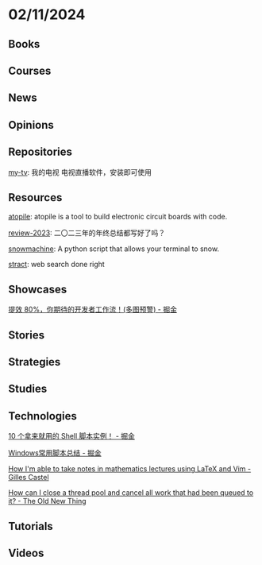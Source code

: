# 02/11/2024

## Books

## Courses

## News

## Opinions

## Repositories
[my-tv](https://github.com/lizongying/my-tv): 我的电视 电视直播软件，安装即可使用

## Resources
[atopile](https://github.com/atopile/atopile): atopile is a tool to build electronic circuit boards with code.

[review-2023](https://github.com/saveweb/review-2023): 二〇二三年的年终总结都写好了吗？

[snowmachine](https://github.com/sontek/snowmachine): A python script that allows your terminal to snow.

[stract](https://github.com/StractOrg/stract): web search done right

## Showcases
[提效 80%，你期待的开发者工作流！(多图预警) - 掘金](https://juejin.cn/post/7199542948308435001)

## Stories

## Strategies

## Studies

## Technologies
[10 个拿来就用的 Shell 脚本实例！ - 掘金](https://juejin.cn/post/7300592516758831155)

[Windows常用脚本总结 - 掘金](https://juejin.cn/post/7260457485478723584)

[How I'm able to take notes in mathematics lectures using LaTeX and Vim - Gilles Castel](https://castel.dev/post/lecture-notes-1/)

[How can I close a thread pool and cancel all work that had been queued to it? - The Old New Thing](https://devblogs.microsoft.com/oldnewthing/20240205-00/?p=109360)

## Tutorials

## Videos
